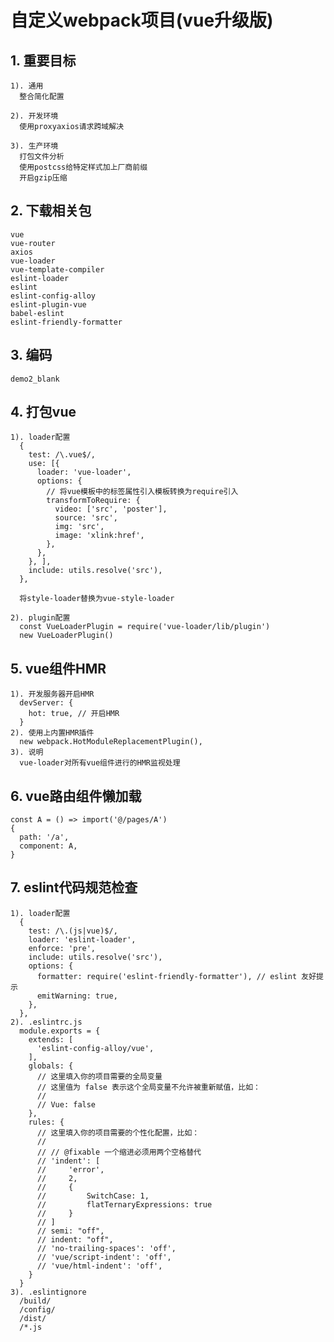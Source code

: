 # 自定义webpack项目(vue升级版)

## 1. 重要目标
    1). 通用
      整合简化配置

    2). 开发环境
      使用proxyaxios请求跨域解决
      
    3). 生产环境
      打包文件分析
      使用postcss给特定样式加上厂商前缀
      开启gzip压缩

      
## 2. 下载相关包
    vue
    vue-router
    axios
    vue-loader
    vue-template-compiler
    eslint-loader
    eslint
    eslint-config-alloy 
    eslint-plugin-vue 
    babel-eslint
    eslint-friendly-formatter

## 3. 编码
    demo2_blank

## 4. 打包vue
    1). loader配置
      {
        test: /\.vue$/,
        use: [{
          loader: 'vue-loader',
          options: {
            // 将vue模板中的标签属性引入模板转换为require引入
            transformToRequire: { 
              video: ['src', 'poster'],
              source: 'src',
              img: 'src',
              image: 'xlink:href',
            },
          },
        }, ],
        include: utils.resolve('src'),
      },

      将style-loader替换为vue-style-loader

    2). plugin配置
      const VueLoaderPlugin = require('vue-loader/lib/plugin')
      new VueLoaderPlugin()

## 5. vue组件HMR
    1). 开发服务器开启HMR
      devServer: {
        hot: true, // 开启HMR
      }
    2). 使用上内置HMR插件
      new webpack.HotModuleReplacementPlugin(),
    3). 说明
      vue-loader对所有vue组件进行的HMR监视处理

## 6. vue路由组件懒加载
    const A = () => import('@/pages/A')
    {
      path: '/a',
      component: A,
    }

## 7. eslint代码规范检查
    1). loader配置
      {
        test: /\.(js|vue)$/,
        loader: 'eslint-loader',
        enforce: 'pre',
        include: utils.resolve('src'),
        options: {
          formatter: require('eslint-friendly-formatter'), // eslint 友好提示
          emitWarning: true,
        },
      },
    2). .eslintrc.js
      module.exports = {
        extends: [
          'eslint-config-alloy/vue',
        ],
        globals: {
          // 这里填入你的项目需要的全局变量
          // 这里值为 false 表示这个全局变量不允许被重新赋值，比如：
          //
          // Vue: false
        },
        rules: {
          // 这里填入你的项目需要的个性化配置，比如：
          //
          // // @fixable 一个缩进必须用两个空格替代
          // 'indent': [
          //     'error',
          //     2,
          //     {
          //         SwitchCase: 1,
          //         flatTernaryExpressions: true
          //     }
          // ]
          // semi: "off",
          // indent: "off",
          // 'no-trailing-spaces': 'off',
          // 'vue/script-indent': 'off',
          // 'vue/html-indent': 'off',
        }
      }
    3). .eslintignore
      /build/
      /config/
      /dist/
      /*.js
